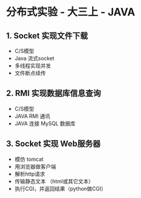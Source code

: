 # 分布式实验 - 大三上 - JAVA

## 1. Socket 实现文件下载
* C/S模型
* Java 流式socket
* 多线程实现并发
* 文件断点续传

## 2. RMI 实现数据库信息查询
* C/S模型
* JAVA RMI 通讯
* JAVA 连接 MySQL 数据库

## 3. Socket 实现 Web服务器
* 模仿 tomcat
* 用浏览器做客户端
* 解析http请求
* 传输静态文本 （html或其它文本）
* 执行CGI，并返回结果（python做CGI）

